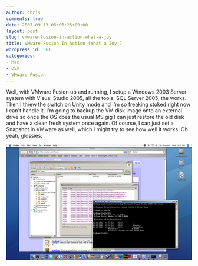 ```yaml
---
author: chris
comments: true
date: 2007-09-13 05:06:25+00:00
layout: post
slug: vmware-fusion-in-action-what-a-joy
title: VMware Fusion In Action (What a Joy!)
wordpress_id: 561
categories:
- Mac
- OSX
- VMware Fusion
---
```


Well, with VMware Fusion up and running, I setup a Windows 2003 Server system with Visual Studio 2005, all the tools, SQL Server 2005, the works. Then I threw the switch on Unity mode and I'm so freaking stoked right now I can't handle it. I'm going to backup the VM disk image onto an external drive so once the OS does the usual MS gig I can just restore the old disk and have a clean fresh system once again. Of course, I can just set a Snapshot in VMware as well, which I might try to see how well it works. Oh yeah, glossies:

![fusioninaction.jpg](/images/uploads/2007/09/fusioninaction.jpg)
